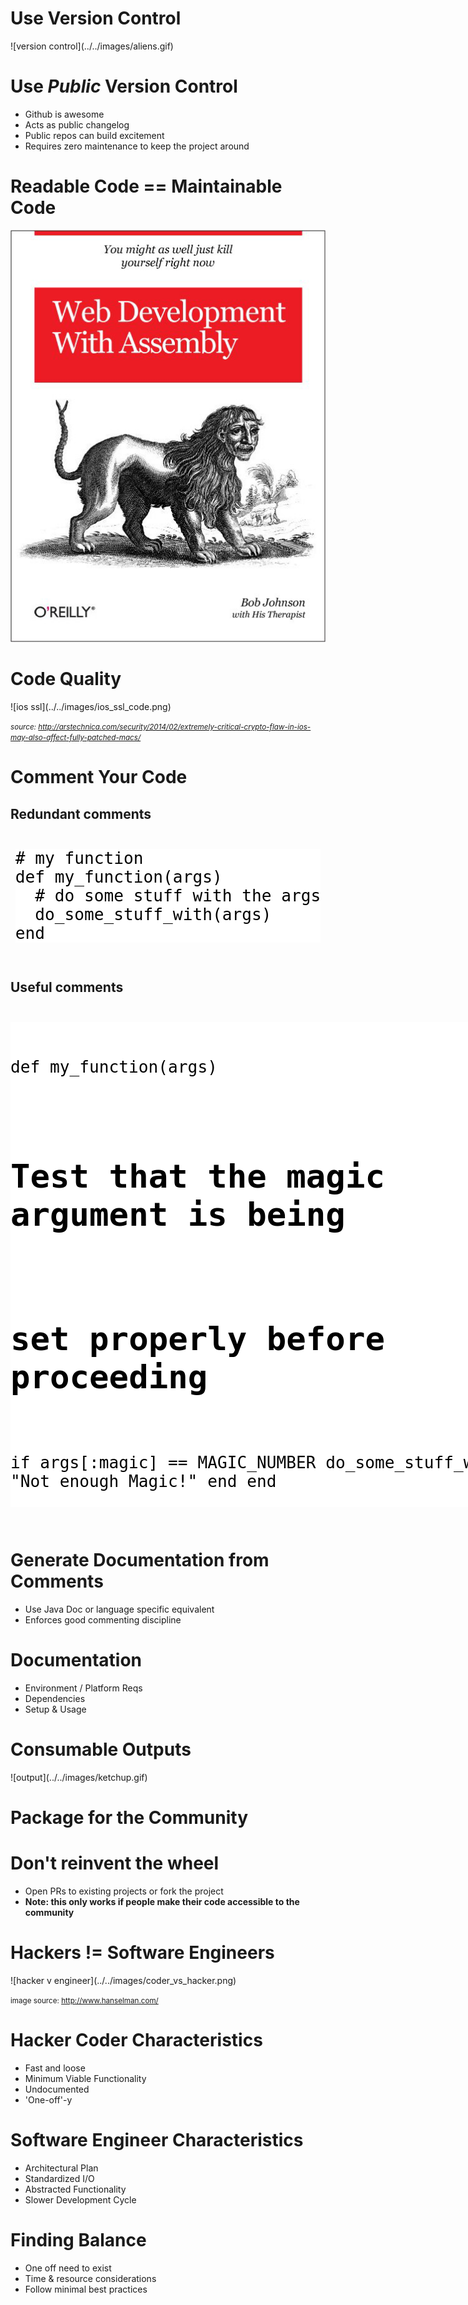 <!SLIDE>

# Use Version Control

<span class='friendly'>
![version control](../../images/aliens.gif)
</span>


<!SLIDE>
# Use *Public* Version Control

* Github is awesome
* Acts as public changelog
* Public repos can build excitement
* Requires zero maintenance to keep the project around

<!SLIDE>

# Readable Code == Maintainable Code

![readable code](./web_dev_with_assembly.png)

<!SLIDE>

# Code Quality

<span class="friendly">
![ios ssl](../../images/ios_ssl_code.png)
</span>

<small> *source: http://arstechnica.com/security/2014/02/extremely-critical-crypto-flaw-in-ios-may-also-affect-fully-patched-macs/* </small>

<!SLIDE cmdline>

# Comment Your Code

## Redundant comments

<div style='text-align: center;width:100%;'>
<pre style='color: black; background-color: white; text-align: left; display: inline-block; font-size: 1.87em;'>
# my function
def my_function(args)
  # do some stuff with the args
  do_some_stuff_with(args)
end
</pre>
</div>

## Useful comments

<div style='text-align: center;width:100%;'>
<pre style='color: black; background-color: white; text-align: left; display: inline-block; font-size: 1.87em;'>

def my_function(args)
  # Test that the magic argument is being
  # set properly before proceeding
  if args[:magic] == MAGIC_NUMBER 
    do_some_stuff_with(args) 
  else
    raise "Not enough Magic!"
  end
end
</pre>
</div>

<!SLIDE bullets incremental>

# Generate Documentation from Comments

* Use Java Doc or language specific equivalent
* Enforces good commenting discipline

<!SLIDE bullets incremental>

# Documentation

* Environment / Platform Reqs
* Dependencies
* Setup & Usage

<!SLIDE>

# Consumable Outputs

<span class='friendly'>
![output](../../images/ketchup.gif)
</span>

<!SLIDE>

# Package for the Community

<!SLIDE>

# Don't reinvent the wheel

* Open PRs to existing projects or fork the project 
* **Note: this only works if people make their code accessible to the community**

<!SLIDE>

# Hackers != Software Engineers 

<span class="friendly">
![hacker v engineer](../../images/coder_vs_hacker.png)
</span>

<small>image source: http://www.hanselman.com/</small>

<!SLIDE bullets>

# Hacker Coder Characteristics

* Fast and loose
* Minimum Viable Functionality
* Undocumented
* 'One-off'-y

<!SLIDE bullets>

# Software Engineer Characteristics

* Architectural Plan
* Standardized I/O
* Abstracted Functionality
* Slower Development Cycle

<!SLIDE bullets>

# Finding Balance

* One off need to exist
* Time & resource considerations
* Follow minimal best practices
